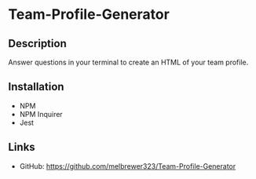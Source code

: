 # Team-Profile-Generator

## Description

Answer questions in your terminal to create an HTML of your team profile.

## Installation

- NPM
- NPM Inquirer
- Jest

## Links

- GitHub: https://github.com/melbrewer323/Team-Profile-Generator


